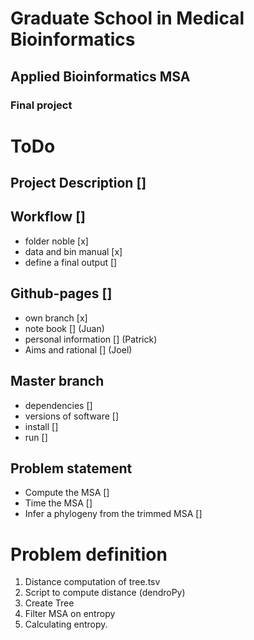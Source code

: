 # Graduate School in Medical Bioinformatics
## Applied Bioinformatics MSA
### Final project

# ToDo
## Project Description []
## Workflow []
- folder noble [x]
- data and bin manual [x]
- define a final output []
## Github-pages []
- own branch [x] 
- note book [] (Juan)
- personal information [] (Patrick)
- Aims and rational [] (Joel)
## Master branch
- dependencies []
- versions of software []
- install []
- run []
## Problem statement
- Compute the MSA []
- Time the MSA []
- Infer a phylogeny from the trimmed MSA []


# Problem definition
1. Distance computation of tree.tsv
2. Script to compute distance (dendroPy)
3. Create Tree 
4. Filter MSA on entropy
5. Calculating entropy.
